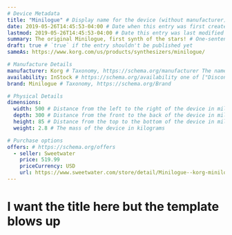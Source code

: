```yaml
---
# Device Metadata
title: "Minilogue" # Display name for the device (without manufacturer)
date: 2019-05-26T14:45:53-04:00 # Date when this entry was first created
lastmod: 2019-05-26T14:45:53-04:00 # Date this entry was last modified
summary: The original Minilogue, first synth of the stars! # One-sentence description of the device
draft: true # `true` if the entry shouldn't be published yet
sameAs: https://www.korg.com/us/products/synthesizers/minilogue/

# Manufacture Details
manufacturer: Korg # Taxonomy, https://schema.org/manufacturer The name of the company that manufactured this device
availability: InStock # https://schema.org/availability one of ["Discontinued", "LimitedAvailability", "InStock", "PreOrder"]
brand: Minilogue # Taxonomy, https://schema.org/Brand

# Physical Details
dimensions:
  width: 500 # Distance from the left to the right of the device in millimeters
  depth: 300 # Distance from the front to the back of the device in millimeters
  height: 85 # Distance from the top to the bottom of the device in millimeters
  weight: 2.8 # The mass of the device in kilograms

# Purchase options
offers: # https://schema.org/offers
  - seller: Sweetwater
    price: 519.99
    priceCurrency: USD
    url: https://www.sweetwater.com/store/detail/Minilogue--korg-minilogue-4-voice-analog-synthesizer
---
```


# **I want the title here but the template blows up**

